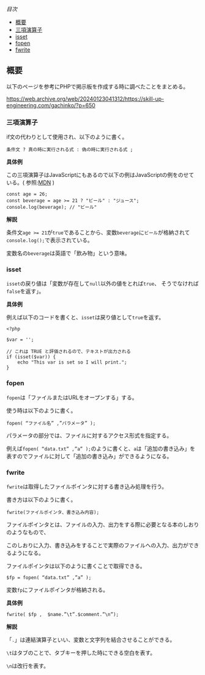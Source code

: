 *目次*
* [概要](#概要)
* [三項演算子](#三項演算子)
* [isset](#isset)
* [fopen](#fopen)
* [fwrite](#fwrite)

## 概要

以下のページを参考にPHPで掲示板を作成する時に調べたことをまとめる。

https://web.archive.org/web/20240123041312/https://skill-up-engineering.com/gachinko/?p=650

### 三項演算子

if文の代わりとして使用され、以下のように書く。

```
条件文 ? 真の時に実行される式 : 偽の時に実行される式 ;
```

**具体例**

この三項演算子はJavaScriptにもあるので以下の例はJavaScriptの例をのせている。( 参照:[MDN](https://developer.mozilla.org/ja/docs/Web/JavaScript/Reference/Operators/Conditional_operator) )

```
const age = 26;
const beverage = age >= 21 ? "ビール" : "ジュース";
console.log(beverage); // "ビール"
```

**解説**

条件文`age >= 21`が`true`であることから、変数`beverage`に`ビール`が格納されて`console.log();`で表示されている。

変数名の`beverage`は英語で「飲み物」という意味。

### isset

`isset`の戻り値は「変数が存在して`null`以外の値をとれば`true`、 そうでなければ`false`を返す」。

**具体例**

例えば以下のコードを書くと、`isset`は戻り値として`true`を返す。

```
<?php

$var = '';

// これは TRUE と評価されるので、テキストが出力される
if (isset($var)) {
    echo "This var is set so I will print.";
}
```

### fopen

`fopen`は「ファイルまたはURLをオープンする」する。

使う時は以下のように書く。

```
fopen( “ファイル名” ,”パラメータ” );
```
パラメータの部分では、ファイルに対するアクセス形式を指定する。

例えば`fopen( “data.txt” ,”a” );`のように書くと、`a`は「追加の書き込み」を表すのでファイルに対して「追加の書き込み」ができるようになる。

### fwrite

`fwrite`は取得したファイルポインタに対する書き込み処理を行う。

書き方は以下のように書く。

```
fwrite(ファイルポインタ、書き込み内容);
```

ファイルポインタとは、ファイルの入力、出力をする際に必要となる本のしおりのようなもので、

このしおりに入力、書き込みをすることで実際のファイルへの入力、出力ができるようになる。

ファイルポインタは以下のように書くことで取得できる。

```
$fp = fopen( “data.txt” ,”a” );
```

変数`fp`にファイルポインタが格納される。

**具体例**

```
fwrite( $fp ,  $name.”\t”.$comment.”\n”);
```

**解説**

「`.`」は連結演算子といい、変数と文字列を結合させることができる。

`\t`はタブのことで、タブキーを押した時にできる空白を表す。

`\n`は改行を表す。







